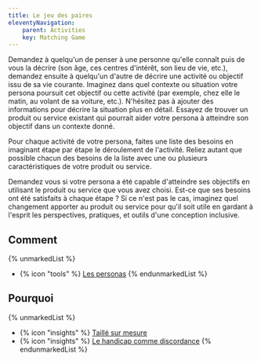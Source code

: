 ```yaml
---
title: Le jeu des paires
eleventyNavigation:
    parent: Activities
    key: Matching Game
---
```


Demandez à quelqu'un de penser à une personne qu'elle connaît puis de vous la décrire (son âge, ces centres d'intérêt,
son lieu de vie, etc.), demandez ensuite à quelqu'un d'autre de décrire une activité ou objectif issu de sa vie
courante. Imaginez dans quel contexte ou situation votre persona poursuit cet objectif ou cette activité (par exemple,
chez elle le matin, au volant de sa voiture, etc.).  N'hésitez pas à ajouter des informations pour décrire la situation
plus en détail. Essayez de trouver un produit ou service existant qui pourrait aider votre persona à atteindre son
objectif dans un contexte donné.

Pour chaque activité de votre persona, faites une liste des besoins en imaginant étape par étape le déroulement de
l'activité. Reliez autant que possible chacun des besoins de la liste avec une ou plusieurs caractéristiques de votre
produit ou service.

Demandez vous si votre persona a été capable d'atteindre ses objectifs en utilisant le produit ou service que vous avez
choisi. Est-ce que ses besoins ont été satisfaits à chaque étape ? Si ce n'est pas le cas, imaginez quel changement
apporter au produit ou service pour qu'il soit utile en gardant à l'esprit les perspectives, pratiques, et outils d'une
conception inclusive.

## Comment

{% unmarkedList %}
* {% icon "tools" %} [Les personas](../../outils/les-personas/)
{% endunmarkedList %}

## Pourquoi

{% unmarkedList %}
* {% icon "insights" %} [Taillé sur mesure](../../perspectives/taille-sur-mesure/)
* {% icon "insights" %} [Le handicap comme discordance](../../perspectives/le-handicap-comme-discordance/)
{% endunmarkedList %}
